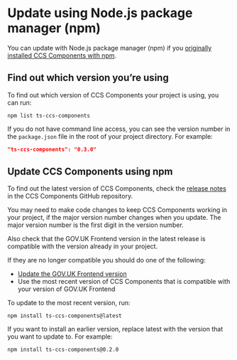 # Update using Node.js package manager (npm)

You can update with Node.js package manager (npm) if you [originally installed CCS Components with npm](/docs/instillation/install-with-npm.md).

## Find out which version you’re using

To find out which version of CCS Components your project is using, you can run:

```
npm list ts-ccs-components
```

If you do not have command line access, you can see the version number in the `package.json` file in the root of your project directory. For example:

```json
"ts-ccs-components": "0.3.0"
```

## Update CCS Components using npm

To find out the latest version of CCS Components, check the [release notes](https://github.com/tim-s-ccs/tim-ccs-components/releases) in the CCS Components GitHub repository.

You may need to make code changes to keep CCS Components working in your project, if the major version number changes when you update. The major version number is the first digit in the version number.

Also check that the GOV.UK Frontend version in the latest release is compatible with the version already in your project.

If they are no longer compatible you should do one of the following:
- [Update the GOV.UK Frontend version](https://frontend.design-system.service.gov.uk/updating-with-npm/#update-using-node-js-package-manager-npm)
- Use the most recent version of CCS Components that is compatible with your version of GOV.UK Frontend

To update to the most recent version, run:

```
npm install ts-ccs-components@latest
```

If you want to install an earlier version, replace latest with the version that you want to update to. For example:
```
npm install ts-ccs-components@0.2.0
```
